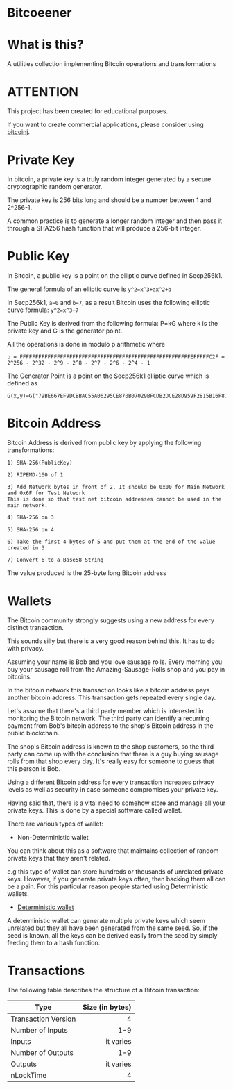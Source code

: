 Bitcoeener
===================
[logo]: https://travis-ci.org/gekalogiros/bitcoeener.svg?branch=master "Travis CI Status"

What is this?
===================

A utilities collection implementing Bitcoin operations and transformations

ATTENTION
===================

This project has been created for educational purposes.

If you want to create commercial applications, please consider using [bitcoinj](https://bitcoinj.github.io/).

Private Key
===================

In bitcoin, a private key is a truly random integer generated by a secure cryptographic random generator.

The private key is 256 bits long and should be a number between 1 and 2^256-1.

A common practice is to generate a longer random integer and then pass it through a SHA256 hash function that will produce a 256-bit integer.

Public Key
====================

In Bitcoin, a public key is a point on the elliptic curve defined in Secp256k1.

The general formula of an elliptic curve is `y^2=x^3+ax^2+b`

In Secp256k1, `a=0` and `b=7`, as a result Bitcoin uses the following elliptic curve formula: `y^2=x^3+7`

The Public Key is derived from the following formula: P=kG where k is the private key and G is the generator point.

All the operations is done in modulo p arithmetic where
```
p = FFFFFFFFFFFFFFFFFFFFFFFFFFFFFFFFFFFFFFFFFFFFFFFFFFFFFFFEFFFFFC2F = 2^256 - 2^32 - 2^9 - 2^8 - 2^7 - 2^6 - 2^4 - 1
```

The Generator Point is a point on the Secp256k1 elliptic curve which is defined as
```
G(x,y)=G("79BE667EF9DCBBAC55A06295CE870B07029BFCDB2DCE28D959F2815B16F81798","483ADA7726A3C4655DA4FBFC0E1108A8FD17B448A68554199C47D08FFB10D4B8")
```

Bitcoin Address
====================

Bitcoin Address is derived from public key by applying the following transformations:
```
1) SHA-256(PublicKey)

2) RIPEMD-160 of 1

3) Add Network bytes in front of 2. It should be 0x00 for Main Network and 0x6F for Test Network
This is done so that test net bitcoin addresses cannot be used in the main network.

4) SHA-256 on 3

5) SHA-256 on 4

6) Take the first 4 bytes of 5 and put them at the end of the value created in 3

7) Convert 6 to a Base58 String
```

The value produced is the 25-byte long Bitcoin address

Wallets
====================

The Bitcoin community strongly suggests using a new address for every distinct transaction.

This sounds silly but there is a very good reason behind this. It has to do with privacy.

Assuming your name is Bob and you love sausage rolls. Every morning you buy your sausage roll from the Amazing-Sausage-Rolls shop and you pay in bitcoins.

In the bitcoin network this transaction looks like a bitcoin address pays another bitcoin address. This transaction gets repeated every single day.

Let's assume that there's a third party member which is interested in monitoring the Bitcoin network. The third party can identify a recurring payment from Bob's bitcoin address to the shop's Bitcoin address in the public blockchain.

The shop's Bitcoin address is known to the shop customers, so the third party can come up with the conclusion that there is a guy buying sausage rolls from that shop every day. It's really easy for someone to guess that this person is Bob.

Using a different Bitcoin address for every transaction increases privacy levels as well as security in case someone compromises your private key.

Having said that, there is a vital need to somehow store and manage all your private keys. This is done by a special software called wallet.

There are various types of wallet:

* Non-Deterministic wallet

You can think about this as a software that maintains collection of random private keys that they aren't related.

e.g this type of wallet can store hundreds or thousands of unrelated private keys. However, if you generate private keys often, then backing them all can be a pain. For this particular reason people started using Deterministic wallets.

* [Deterministic wallet](https://en.bitcoin.it/wiki/Deterministic_wallet)

A deterministic wallet can generate multiple private keys which seem unrelated but they all have been generated from the same seed. So, if the seed is known, all the keys can be derived easily from the seed by simply feeding them to a hash function.

Transactions
====================

The following table describes the structure of a Bitcoin transaction:

| Type                | Size (in bytes) |
| --------------------| ---------------:|
| Transaction Version | 4               |
| Number of Inputs    | 1-9             |
| Inputs              | it varies       |
| Number of Outputs   | 1-9             |
| Outputs             | it varies       |
| nLockTime           | 4               |

